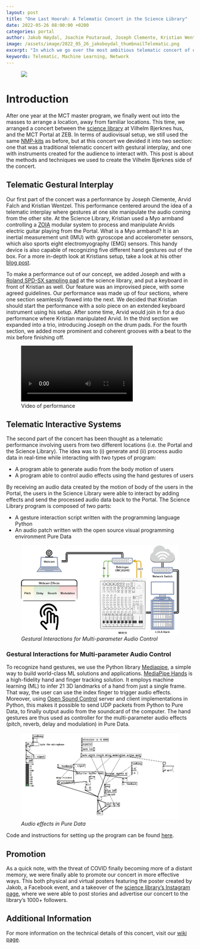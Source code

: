 ```yaml
---
layout: post
title: "One Last Hoorah: A Telematic Concert in the Science Library"
date: 2022-05-26 08:00:00 +0200
categories: portal
author: Jakob Høydal, Joachim Poutaraud, Joseph Clemente, Kristian Wentzel
image: /assets/image/2022_05_26_jakoboydal_thumbnailTelematic.png
excerpt: "In which we go over the most ambitious telematic concert of our MCT careers"
keywords: Telematic, Machine Learning, Network
---
```


<figure style="float: none">
   <img src="https://drive.google.com/uc?&id=1sNZ9DcuVc1I0w0pORxQB3sq75Q1KLgFh" width="auto"/>
</figure>

# **Introduction**

After one year at the MCT master program, we finally went out into the masses to arrange a location, away from familiar locations. This time, we arranged a concert between the [science library](https://www.ub.uio.no/bibliotekene/mednat/ureal/) at Vilhelm Bjerknes hus, and the MCT Portal at ZEB. In terms of audiovisual setup, we still used the same [NMP-kits](https://github.com/MCT-master/NMP-Portable-Kits) as before, but at this concert we devided it into two section: one that was a traditional telematic concert with gestural interplay, and one with instruments created for the audience to interact with. This post is about the methods and techniques we used to create the Vilhelm Bjerknes side of the concert.

## **Telematic Gestural Interplay**
Our first part of the concert was a performance by Joseph Clemente, Arvid Falch and Kristian Wentzel. This performance centered around the idea of a telematic interplay where gestures at one site manipulate the audio coming from the other site. At the Science Library, Kristian used a Myo armband controlling a [ZOIA](https://empresseffects.com/products/zoia) modular system to process and manipulate Arvids electric guitar playing from the Portal. What is a Myo armband? It is an inertial measurement unit (IMU) with gyroscope and accelerometer sensors, which also sports eight electromyography (EMG) sensors. This handy device is also capable of recognizing five different hand gestures out of the box. For a more in-depth look at Kristians setup, take a look at his other [blog post](https://mct-master.github.io/portal/2022/05/20/kriswent-extending-the-keyboard-through-motion-capture-and-modular-synthesis.html).

To make a performance out of our concept, we added Joseph and with a [Roland SPD-SX sampling pad](https://www.roland.com/global/products/spd-sx/) at the science library, and put a keyboard in front of Kristian as well. Our feature was an improvised piece, with some agreed guidelines. Our performance was made up of four sections, where one section seamlessly flowed into the next. We decided that Kristian should start the performance with a solo piece on an extended keyboard instrument using his setup. After some time, Arvid would join in for a duo performance where Kristian manipulated Arvid. In the third section we expanded into a trio, introducing Joseph on the drum pads. For the fourth section, we added more prominent and coherent grooves with a beat to the mix before finishing off.

<figure style="float: none">
  <video width="auto" controls>
	<source src="https://drive.google.com/uc?&id=1Y190bMaROb1r1_R2wuCOkZkA5DIJvUJe" type='video/mp4'>
  </video>
  <figcaption> Video of performance</figcaption>
</figure>

## **Telematic Interactive Systems**
The second part of the concert has been thought as a telematic performance involving users from two different locations (i.e. the Portal and the Science Library). The idea was to (i) generate and (ii) process audio data in real-time while interacting with two types of program:

- A program able to generate audio from the body motion of users
- A program able to control audio effects using the hand gestures of users

By receiving an audio data created by the motion of body of the users in the Portal, the users in the Science Library were able to interact by adding effects and send the processed audio data back to the Portal. The Science Library program is composed of two parts:

- A gesture interaction script written with the programming language Python
- An audio patch written with the open source visual programming environment Pure Data

<figure style="float: none">
   <img src="/assets/image/2022_05_21_joachipo_webcam.png" alt="Gestural Interactions" title="" width="auto"/>
   <figcaption><i>Gestural Interactions for Multi-parameter Audio Control</i></figcaption>
</figure>

### **Gestural Interactions for Multi-parameter Audio Control**

To recognize hand gestures, we use the Python library [Mediapipe](https://pypi.org/project/mediapipe/), a simple way to build world-class ML solutions and applications. [MediaPipe Hands](https://google.github.io/mediapipe/solutions/hands) is a high-fidelity hand and finger tracking solution. It employs machine learning (ML) to infer 21 3D landmarks of a hand from just a single frame. That way, the user can use the index finger to trigger audio effects. Moreover, using [Open Sound Control](https://pypi.org/project/python-osc/) server and client implementations in Python, this makes it possible to send UDP packets from Python to Pure Data, to finally output audio from the soundcard of the computer. The hand gestures are thus used as controller for the multi-parameter audio effects (pitch, reverb, delay and modulation) in Pure Data.

<figure style="float: none">
   <img src="/assets/image/2022_05_21_joachipo_pdpatch.jpg" alt="Pure Data patch" title="" width="auto"/>
   <figcaption><i>Audio effects in Pure Data</i></figcaption>
</figure>

Code and instructions for setting up the program can be found [here](https://github.com/joachimpoutaraud/real-time-hand-gesture-recognition-for-audio-processing).

## **Promotion**

As a quick note, with the threat of COVID finally becoming more of a distant memory, we were finally able to promote our concert in more effective ways. This both physical and virtual posters featuring the poster created by Jakob, a Facebook event, and a takeover of the [science library’s Instagram page](https://instagram.com/realfagsbiblioteket?igshid=YmMyMTA2M2Y=), where we were able to post stories and advertise our concert to the library’s 1000+ followers.

## **Additional Information**

For more information on the technical details of this concert, visit our [wiki page](https://github.com/MCT-master/portal-wiki/wiki/Telematic-Concert-Between-Portal-and-Science-Library-Documentation-(Spring-2022)).
